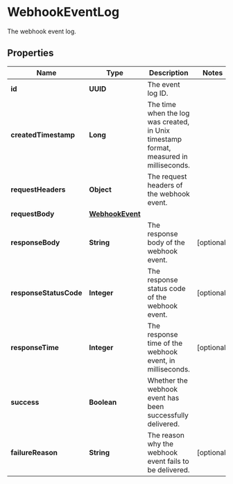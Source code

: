

# WebhookEventLog

The webhook event log.

## Properties

| Name | Type | Description | Notes |
|------------ | ------------- | ------------- | -------------|
|**id** | **UUID** | The event log ID. |  |
|**createdTimestamp** | **Long** | The time when the log was created, in Unix timestamp format, measured in milliseconds. |  |
|**requestHeaders** | **Object** | The request headers of the webhook event. |  |
|**requestBody** | [**WebhookEvent**](WebhookEvent.md) |  |  |
|**responseBody** | **String** | The response body of the webhook event. |  [optional] |
|**responseStatusCode** | **Integer** | The response status code of the webhook event. |  [optional] |
|**responseTime** | **Integer** | The response time of the webhook event, in milliseconds. |  [optional] |
|**success** | **Boolean** | Whether the webhook event has been successfully delivered. |  |
|**failureReason** | **String** | The reason why the webhook event fails to be delivered. |  [optional] |



